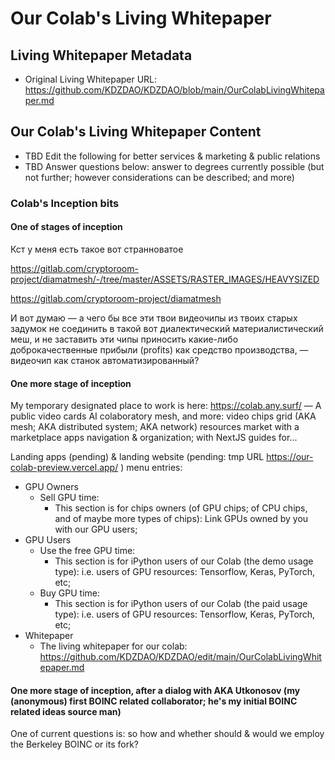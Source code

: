 # Our Colab's Living Whitepaper

## Living Whitepaper Metadata

   * Original Living Whitepaper URL: https://github.com/KDZDAO/KDZDAO/blob/main/OurColabLivingWhitepaper.md
       
## Our Colab's Living Whitepaper Content

 * TBD Edit the following for better services & marketing & public relations
 * TBD Answer questions below: answer to degrees currently possible (but not further; however considerations can be described; and more)

### Colab's Inception bits

#### One of stages of inception

Кст у меня есть такое вот странноватое

https://gitlab.com/cryptoroom-project/diamatmesh/-/tree/master/ASSETS/RASTER_IMAGES/HEAVYSIZED

https://gitlab.com/cryptoroom-project/diamatmesh

И вот думаю — а чего бы все эти твои видеочипы из твоих старых задумок не соединить в такой вот диалектический материалистический меш,
и не заставить эти чипы приносить какие-либо доброкачественные прибыли (profits) как средство производства, — видеочип как станок автоматизированный?

####  One more stage of inception

My temporary designated place to work is here: https://colab.any.surf/ — A public video cards AI colaboratory mesh, and more: video chips grid (AKA mesh; AKA distributed system; AKA network) resources market with a marketplace apps navigation & organization; with NextJS guides for...

Landing apps (pending) & landing website (pending: tmp URL https://our-colab-preview.vercel.app/ ) menu entries:

 * GPU Owners
   * Sell GPU time:
      * This section is for chips owners (of GPU chips; of CPU chips, and of maybe more types of chips): Link GPUs owned by you with our GPU users;
 * GPU Users
   * Use the free GPU time:
      * This section is for iPython users of our Colab (the demo usage type): i.e. users of GPU resources: Tensorflow, Keras, PyTorch, etc;
   * Buy GPU time:
      * This section is for iPython users of our Colab (the paid usage type): i.e. users of GPU resources: Tensorflow, Keras, PyTorch, etc;
 * Whitepaper
      * The living whitepaper for our colab: https://github.com/KDZDAO/KDZDAO/edit/main/OurColabLivingWhitepaper.md

#### One more stage of inception, after a dialog with AKA Utkonosov (my (anonymous) first BOINC related collaborator; he's my initial BOINC related ideas source man)

One of current questions is: so how and whether should & would we employ the Berkeley BOINC or its fork?
